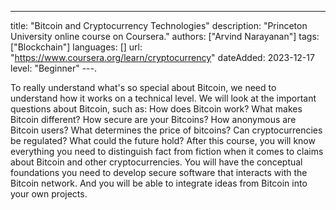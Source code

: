 ---
title: "Bitcoin and Cryptocurrency Technologies"
description: "Princeton University online course on Coursera."
authors: ["Arvind Narayanan"]
tags: ["Blockchain"]
languages: []
url: "https://www.coursera.org/learn/cryptocurrency"
dateAdded: 2023-12-17
level: "Beginner"
---. 

To really understand what's so special about Bitcoin, we need to understand how it works on a technical level. We will look at the important questions about Bitcoin, such as: How does Bitcoin work? What makes Bitcoin different? How secure are your Bitcoins? How anonymous are Bitcoin users? What determines the price of bitcoins? Can cryptocurrencies be regulated? What could the future hold? After this course, you will know everything you need to distinguish fact from fiction when it comes to claims about Bitcoin and other cryptocurrencies. You will have the conceptual foundations you need to develop secure software that interacts with the Bitcoin network. And you will be able to integrate ideas from Bitcoin into your own projects. 